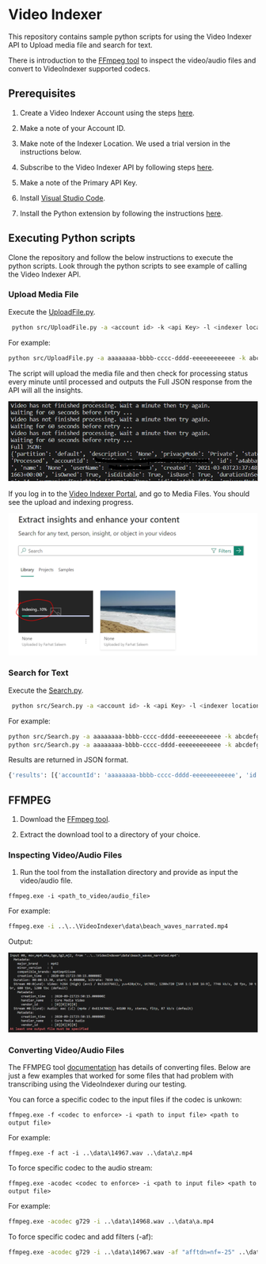 # Video Indexer

This repository contains sample python scripts for using the Video Indexer API to Upload media file and search for text.

There is introduction to the [FFmpeg tool](https://ffmpeg.org/) to inspect the video/audio files and convert to VideoIndexer supported codecs.

## Prerequisites

1) Create a Video Indexer Account using the steps [here](https://docs.microsoft.com/en-us/azure/media-services/video-indexer/connect-to-azure).

1) Make a note of your Account ID.

1) Make note of the Indexer Location. We used a trial version in the instructions below.

1) Subscribe to the Video Indexer API by following steps [here](https://docs.microsoft.com/en-us/azure/media-services/video-indexer/video-indexer-use-apis#subscribe-to-the-api).

1) Make a note of the Primary API Key.

1) Install [Visual Studio Code](https://code.visualstudio.com/).

1) Install the Python extension by following the instructions [here](https://marketplace.visualstudio.com/items?itemName=ms-python.python).

## Executing Python scripts 

Clone the repository and follow the below instructions to execute the python scripts. Look through the python scripts to see example of calling the Video Indexer API.

### Upload Media File

Execute the [UploadFile.py](src/UploadFile.py).

~~~bash
 python src/UploadFile.py -a <account id> -k <api Key> -l <indexer location> -f <file path to upload> 
~~~

For example:

~~~bash
python src/UploadFile.py -a aaaaaaaa-bbbb-cccc-dddd-eeeeeeeeeeee -k abcdefg12345 -l trial -f data/beach_waves_narrated.mp4 
~~~

The script will upload the media file and then check for processing status every minute until processed and outputs the Full JSON response from the API will all the insights.

![](images/ss1.PNG)

If you log in to the [Video Indexer Portal](https://www.videoindexer.ai/), and go to Media Files. You should see the upload and indexing progress.

![](images/ss2.PNG)

### Search for Text

Execute the [Search.py](src/Search.py).

~~~bash
 python src/Search.py -a <account id> -k <api Key> -l <indexer location> -q <query> 
~~~

For example:

~~~bash
python src/Search.py -a aaaaaaaa-bbbb-cccc-dddd-eeeeeeeeeeee -k abcdefg12345 -l trial -q "coronado"
python src/Search.py -a aaaaaaaa-bbbb-cccc-dddd-eeeeeeeeeeee -k abcdefg12345 -l trial -q "coronado beach" 
~~~

Results are returned in JSON format. 

~~~bash
{'results': [{'accountId': 'aaaaaaaa-bbbb-cccc-dddd-eeeeeeeeeeee', 'id': '368b37c2b4', 'partition': 'default', 'externalId': None, 'metadata': None, 'name': 'None', 'description': 'None', 'created': '2021-03-03T22:25:39.151+00:00', 'lastModified': '2021-03-03T22:31:33.081+00:00', 'lastIndexed': '2021-03-03T22:25:44.172+00:00', 'privacyMode': 'Private', 'userName': 'Farhat Saleem', 'isOwned': True, 'isBase': True, 'hasSourceVideoFile': True, 'state': 'Processed', 'moderationState': 'OK', 'reviewState': 'None', 'processingProgress': '100%', 'durationInSeconds': 13, 'thumbnailVideoId': '368b37c2b4', 'thumbnailId': '49671fad-b4a7-4414-b0a5-d14cb628dc1f', 'searchMatches': [{'startTime': '00:00:00', 'type': 'Transcript', 'text': "Here's a few shots of the waves in Coronado Beach", 'exactText': 'Coronado'}, {'startTime': '00:00:00', 'type': 'NamedLocation', 'text': 'Coronado Beach', 'exactText': 'Coronado'}], 'indexingPreset': 'Default', 'streamingPreset': 'Default', 'sourceLanguage': 'en-US', 'sourceLanguages': ['en-US'], 'personModelId': '00000000-0000-0000-0000-000000000000'}], 'nextPage': {'pageSize': 25, 'skip': 0, 'done': True}}
~~~

## FFMPEG

1) Download the [FFmpeg tool](https://ffmpeg.org/download.html).

1) Extract the download tool to a directory of your choice.

### Inspecting Video/Audio Files

1) Run the tool from the installation directory and provide as input the video/audio file.

~~~code
ffmpeg.exe -i <path_to_video/audio_file>
~~~

For example:
~~~cmd
ffmpeg.exe -i ..\..\VideoIndexer\data\beach_waves_narrated.mp4
~~~

Output:

![](images/ss3.PNG)

### Converting Video/Audio Files

The FFMPEG tool [documentation](https://ffmpeg.org/ffmpeg.html) has details of converting files. Below are just a few examples that worked for some files that had problem with transcribing using the VideoIndexer during our testing.

You can force a specific codec to the input files if the codec is unkown:

~~~code
ffmpeg.exe -f <codec to enforce> -i <path to input file> <path to output file>
~~~

For example:
~~~code
ffmpeg.exe -f act -i ..\data\14967.wav ..\data\z.mp4
~~~

To force specific codec to the audio stream:

~~~code
ffmpeg.exe -acodec <codec to enforce> -i <path to input file> <path to output file>
~~~

For example:
~~~cmd
ffmpeg.exe -acodec g729 -i ..\data\14968.wav ..\data\a.mp4
~~~

To force specific codec and add filters (-af):

~~~cmd
ffmpeg.exe -acodec g729 -i ..\data\14967.wav -af "afftdn=nf=-25" ..\data\a.mp4
~~~